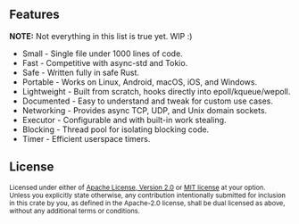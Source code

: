 ## Features

**NOTE:** Not everything in this list is true yet. WIP :)

* Small - Single file under 1000 lines of code.
* Fast - Competitive with async-std and Tokio.
* Safe - Written fully in safe Rust.
* Portable - Works on Linux, Android, macOS, iOS, and Windows.
* Lightweight - Built from scratch, hooks directly into epoll/kqueue/wepoll.
* Documented - Easy to understand and tweak for custom use cases.
* Networking - Provides async TCP, UDP, and Unix domain sockets.
* Executor - Configurable and with built-in work stealing.
* Blocking - Thread pool for isolating blocking code.
* Timer - Efficient userspace timers.

## License

<sup>
Licensed under either of <a href="LICENSE-APACHE">Apache License, Version
2.0</a> or <a href="LICENSE-MIT">MIT license</a> at your option.
</sup>

<br/>

<sub>
Unless you explicitly state otherwise, any contribution intentionally submitted
for inclusion in this crate by you, as defined in the Apache-2.0 license, shall
be dual licensed as above, without any additional terms or conditions.
</sub>
